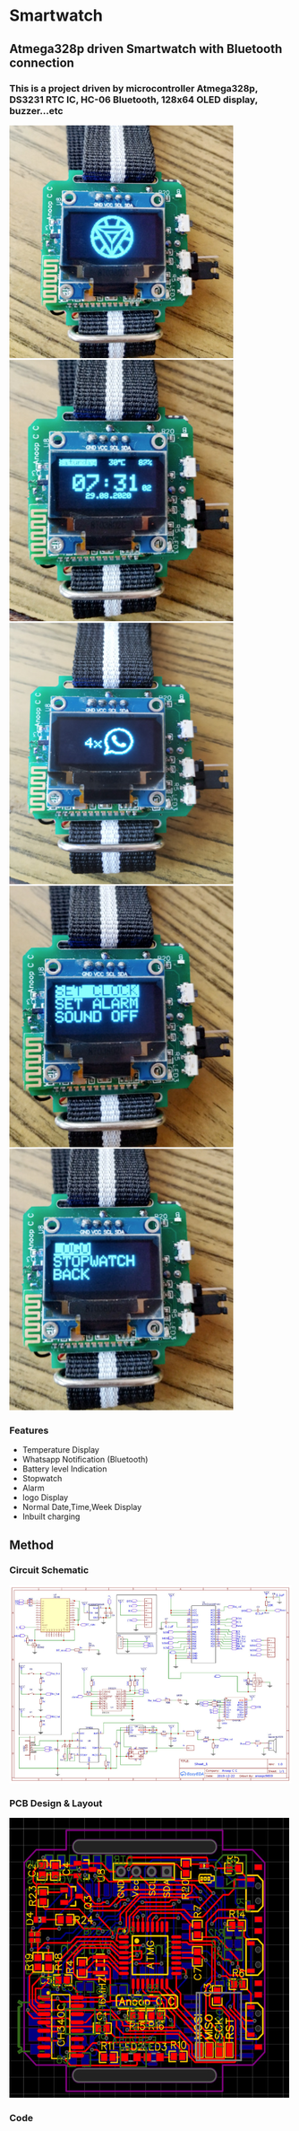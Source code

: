 # Smartwatch
## Atmega328p driven Smartwatch with Bluetooth connection
### This is a project driven by microcontroller Atmega328p, DS3231 RTC IC, HC-06 Bluetooth, 128x64 OLED display, buzzer...etc
![](https://github.com/anoopcc99/Smartwatch/blob/master/images/logo3.jpg?raw=true)
![](https://github.com/anoopcc99/Smartwatch/blob/master/images/date2.jpg?raw=true)
![](https://github.com/anoopcc99/Smartwatch/blob/master/images/not3.jpg?raw=true)
![](https://github.com/anoopcc99/Smartwatch/blob/master/images/menu3.jpg?raw=true)
![](https://github.com/anoopcc99/Smartwatch/blob/master/images/menu31.jpg?raw=true)
### Features
- Temperature Display
- Whatsapp Notification (Bluetooth)
- Battery level Indication
- Stopwatch
- Alarm
- logo Display
- Normal Date,Time,Week Display
- Inbuilt charging

## Method
### Circuit Schematic
![](https://github.com/anoopcc99/Smartwatch/blob/master/Schematic%20and%20Code/001.jpg?raw=true)

### PCB Design & Layout
![](https://github.com/anoopcc99/Smartwatch/blob/master/images/Layout_both.jpg)

### Code
[](https://github.com/anoopcc99/Smartwatch/blob/master/Schematic%20and%20Code/final_own.ino)
